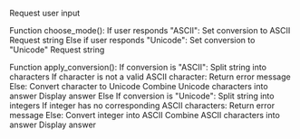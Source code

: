 ﻿Request user input

Function choose_mode():
	If user responds "ASCII":
		Set conversion to ASCII
		Request string
	Else if user responds "Unicode":
		Set conversion to "Unicode"
		Request string

Function apply_conversion():
	If conversion is "ASCII":
		Split string into characters
		If character is not a valid ASCII character:
			Return error message
		Else:
			Convert character to Unicode
		Combine Unicode characters into answer
		Display answer
	Else If conversion is "Unicode":
		Split string into integers
		If integer has no corresponding ASCII characters:
			Return error message
		Else:
			Convert integer into ASCII
		Combine ASCII characters into answer
		Display answer
